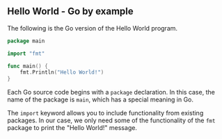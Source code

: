 ## Hello World - Go by example

The following is the Go version of the Hello World program.

```go
package main

import "fmt"

func main() {
	fmt.Println("Hello World!")
}
```

Each Go source code begins with a `package` declaration. In this case, the name of the package is `main`, which has a special meaning in Go. 

The `import` keyword allows you to include functionality from existing packages. In our case, we only need some of the functionality of the `fmt` package to print the "Hello World!" message.



